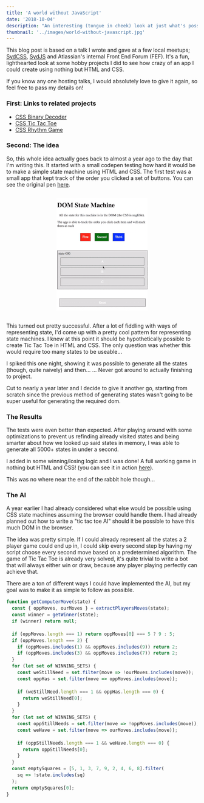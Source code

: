 ```yaml
---
title: 'A world without JavaScript'
date: '2018-10-04'
description: "An interesting (tongue in cheek) look at just what's possible on the web without using JavaScript"
thumbnail: '../images/world-without-javascript.jpg'
---
```


This blog post is based on a talk I wrote and gave at a few local meetups; [SydCSS](https://www.meetup.com/en-AU/SydCSS/events/254743276/), [SydJS](https://www.sydjs.com/meetups/community-sourced-scripting) and Atlassian's internal Front End Forum (FEF). It's a fun, lighthearted look at some hobby projects I did to see how crazy of an app I could create using nothing but HTML and CSS.

If you know any one hosting talks, I would absolutely love to give it again, so feel free to pass my details on!

### First: Links to related projects

- [CSS Binary Decoder](/projects/css-binary-decoder/)
- [CSS Tic Tac Toe](/projects/css-tic-tac-toe/)
- [CSS Rhythm Game](/projects/css-rhythm-game/)

### Second: The idea

So, this whole idea actually goes back to almost a year ago to the day that I'm writing this. It started with a small codepen testing how hard it would be to make a simple state machine using HTML and CSS. The first test was a small app that kept track of the order you clicked a set of buttons. You can see the original pen [here](https://codepen.io/hotmilo23/pen/mqeVpo).

<!-- To do: look into replacing with .mp4's -->
<!-- <video src="../images/dom-state-machine.mp4"></video>  140kb!!! -->

<div style="display: flex; justify-content: center;">

![](../images/dom-state-machine.gif)

</div>

This turned out pretty successful. After a lot of fiddling with ways of representing state, I'd come up with a pretty cool pattern for representing state machines. I knew at this point it should be hypothetically possible to create Tic Tac Toe in HTML and CSS. The only question was whether this would require too many states to be useable...

I spiked this one night, showing it was possible to generate all the states (though, quite naively) and then... ... Never got around to actually finishing to project.

Cut to nearly a year later and I decide to give it another go, starting from scratch since the previous method of generating states wasn't going to be super useful for generating the required dom.

### The Results

The tests were even better than expected. After playing around with some optimizations to prevent us refinding already visited states and being smarter about how we looked up said states in memory, I was able to generate all 5000+ states in under a second.

I added in some winning/losing logic and I was done! A full working game in nothing but HTML and CSS! (you can see it in action [here](https://css-ttt.netlify.com/2.html)).

This was no where near the end of the rabbit hole though...

### The AI

A year earlier I had already considered what else would be possible using CSS state machines assuming the browser could handle them. I had already planned out how to write a "tic tac toe AI" should it be possible to have this much DOM in the browser.

The idea was pretty simple. If I could already represent all the states a 2 player game could end up in, I could skip every second step by having my script choose every second move based on a predetermined algorithm. The game of Tic Tac Toe is already very solved, it's quite trivial to write a bot that will always either win or draw, because any player playing perfectly can achieve that.

There are a ton of different ways I could have implemented the AI, but my goal was to make it as simple to follow as possible.

```js
function getComputerMove(state) {
  const { oppMoves, ourMoves } = extractPlayersMoves(state);
  const winner = getWinner(state);
  if (winner) return null;

  if (oppMoves.length === 1) return oppMoves[0] === 5 ? 9 : 5;
  if (oppMoves.length === 2) {
    if (oppMoves.includes(1) && oppMoves.includes(9)) return 2;
    if (oppMoves.includes(3) && oppMoves.includes(7)) return 2;
  }
  for (let set of WINNING_SETS) {
    const weStillNeed = set.filter(move => !ourMoves.includes(move));
    const oppHas = set.filter(move => oppMoves.includes(move));

    if (weStillNeed.length === 1 && oppHas.length === 0) {
      return weStillNeed[0];
    }
  }
  for (let set of WINNING_SETS) {
    const oppStillNeeds = set.filter(move => !oppMoves.includes(move));
    const weHave = set.filter(move => ourMoves.includes(move));

    if (oppStillNeeds.length === 1 && weHave.length === 0) {
      return oppStillNeeds[0];
    }
  }
  const emptySquares = [5, 1, 3, 7, 9, 2, 4, 6, 8].filter(
    sq => !state.includes(sq)
  );
  return emptySquares[0];
}
```
